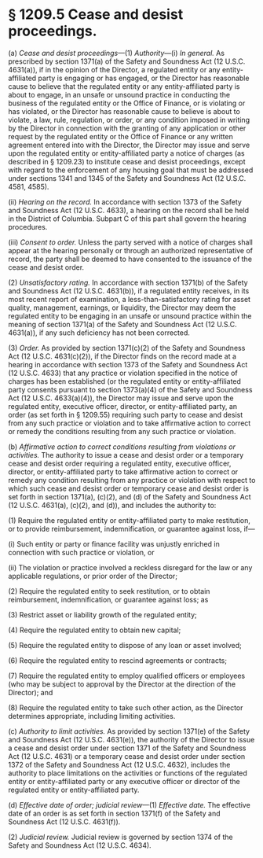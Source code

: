 # § 1209.5   Cease and desist proceedings.

(a) *Cease and desist proceedings*—(1) *Authority*—(i) *In general.* As prescribed by section 1371(a) of the Safety and Soundness Act (12 U.S.C. 4631(a)), if in the opinion of the Director, a regulated entity or any entity-affiliated party is engaging or has engaged, or the Director has reasonable cause to believe that the regulated entity or any entity-affiliated party is about to engage, in an unsafe or unsound practice in conducting the business of the regulated entity or the Office of Finance, or is violating or has violated, or the Director has reasonable cause to believe is about to violate, a law, rule, regulation, or order, or any condition imposed in writing by the Director in connection with the granting of any application or other request by the regulated entity or the Office of Finance or any written agreement entered into with the Director, the Director may issue and serve upon the regulated entity or entity-affiliated party a notice of charges (as described in § 1209.23) to institute cease and desist proceedings, except with regard to the enforcement of any housing goal that must be addressed under sections 1341 and 1345 of the Safety and Soundness Act (12 U.S.C. 4581, 4585).


(ii) *Hearing on the record.* In accordance with section 1373 of the Safety and Soundness Act (12 U.S.C. 4633), a hearing on the record shall be held in the District of Columbia. Subpart C of this part shall govern the hearing procedures.


(iii) *Consent to order.* Unless the party served with a notice of charges shall appear at the hearing personally or through an authorized representative of record, the party shall be deemed to have consented to the issuance of the cease and desist order.


(2) *Unsatisfactory rating.* In accordance with section 1371(b) of the Safety and Soundness Act (12 U.S.C. 4631(b)), if a regulated entity receives, in its most recent report of examination, a less-than-satisfactory rating for asset quality, management, earnings, or liquidity, the Director may deem the regulated entity to be engaging in an unsafe or unsound practice within the meaning of section 1371(a) of the Safety and Soundness Act (12 U.S.C. 4631(a)), if any such deficiency has not been corrected.


(3) *Order.* As provided by section 1371(c)(2) of the Safety and Soundness Act (12 U.S.C. 4631(c)(2)), if the Director finds on the record made at a hearing in accordance with section 1373 of the Safety and Soundness Act (12 U.S.C. 4633) that any practice or violation specified in the notice of charges has been established (or the regulated entity or entity-affiliated party consents pursuant to section 1373(a)(4) of the Safety and Soundness Act (12 U.S.C. 4633(a)(4)), the Director may issue and serve upon the regulated entity, executive officer, director, or entity-affiliated party, an order (as set forth in § 1209.55) requiring such party to cease and desist from any such practice or violation and to take affirmative action to correct or remedy the conditions resulting from any such practice or violation.


(b) *Affirmative action to correct conditions resulting from violations or activities.* The authority to issue a cease and desist order or a temporary cease and desist order requiring a regulated entity, executive officer, director, or entity-affiliated party to take affirmative action to correct or remedy any condition resulting from any practice or violation with respect to which such cease and desist order or temporary cease and desist order is set forth in section 1371(a), (c)(2), and (d) of the Safety and Soundness Act (12 U.S.C. 4631(a), (c)(2), and (d)), and includes the authority to:


(1) Require the regulated entity or entity-affiliated party to make restitution, or to provide reimbursement, indemnification, or guarantee against loss, if—


(i) Such entity or party or finance facility was unjustly enriched in connection with such practice or violation, or


(ii) The violation or practice involved a reckless disregard for the law or any applicable regulations, or prior order of the Director;


(2) Require the regulated entity to seek restitution, or to obtain reimbursement, indemnification, or guarantee against loss; as


(3) Restrict asset or liability growth of the regulated entity;


(4) Require the regulated entity to obtain new capital;


(5) Require the regulated entity to dispose of any loan or asset involved;


(6) Require the regulated entity to rescind agreements or contracts;


(7) Require the regulated entity to employ qualified officers or employees (who may be subject to approval by the Director at the direction of the Director); and


(8) Require the regulated entity to take such other action, as the Director determines appropriate, including limiting activities.


(c) *Authority to limit activities.* As provided by section 1371(e) of the Safety and Soundness Act (12 U.S.C. 4631(e)), the authority of the Director to issue a cease and desist order under section 1371 of the Safety and Soundness Act (12 U.S.C. 4631) or a temporary cease and desist order under section 1372 of the Safety and Soundness Act (12 U.S.C. 4632), includes the authority to place limitations on the activities or functions of the regulated entity or entity-affiliated party or any executive officer or director of the regulated entity or entity-affiliated party.


(d) *Effective date of order; judicial review*—(1) *Effective date.* The effective date of an order is as set forth in section 1371(f) of the Safety and Soundness Act (12 U.S.C. 4631(f)).


(2) *Judicial review.* Judicial review is governed by section 1374 of the Safety and Soundness Act (12 U.S.C. 4634).




